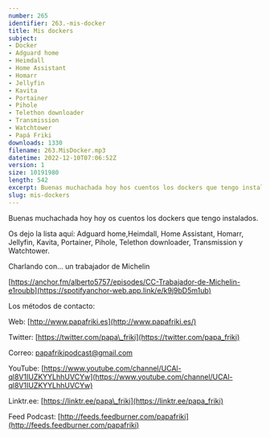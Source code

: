 ```yaml
---
number: 265
identifier: 263.-mis-docker
title: Mis dockers
subject:
- Docker
- Adguard home
- Heimdall
- Home Assistant
- Homarr
- Jellyfin
- Kavita
- Portainer
- Pihole
- Telethon downloader
- Transmission
- Watchtower
- Papá Friki
downloads: 1330
filename: 263.MisDocker.mp3
datetime: 2022-12-10T07:06:52Z
version: 1
size: 10191980
length: 542
excerpt: Buenas muchachada hoy hos cuentos los dockers que tengo instalados
slug: mis-dockers
---
```

Buenas muchachada hoy hoy os cuentos los dockers que tengo instalados.

Os dejo la lista aquí: Adguard home,Heimdall, Home Assistant, Homarr, Jellyfin, Kavita, Portainer, Pihole, Telethon downloader, Transmission y Watchtower.

Charlando con... un trabajador de Michelin

[https://anchor.fm/alberto5757/episodes/CC-Trabajador-de-Michelin-e1roubb](https://spotifyanchor-web.app.link/e/k9j9bD5m1ub)

Los métodos de contacto:

Web: [http://www.papafriki.es](http://www.papafriki.es/)

Twitter: [https://twitter.com/papa\_friki](https://twitter.com/papa_friki)

Correo: [papafrikipodcast@gmail.com](https://archive.org/details/papafrikipodast@gmail.com)

YouTube: [https://www.youtube.com/channel/UCAl-ql8V1IUZKYYLhhUVCYw](https://www.youtube.com/channel/UCAl-ql8V1IUZKYYLhhUVCYw)

Linktr.ee: [https://linktr.ee/papa\_friki](https://linktr.ee/papa_friki)

Feed Podcast: [http://feeds.feedburner.com/papafriki](http://feeds.feedburner.com/papafriki)